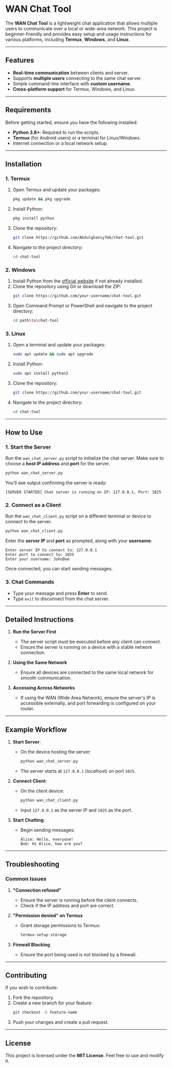 # WAN Chat Tool

The **WAN Chat Tool** is a lightweight chat application that allows multiple users to communicate over a local or wide-area network. This project is beginner-friendly and provides easy setup and usage instructions for various platforms, including **Termux**, **Windows**, and **Linux**.

---

## Features

- **Real-time communication** between clients and server.
- Supports **multiple users** connecting to the same chat server.
- Simple command-line interface with **custom username**.
- **Cross-platform support** for Termux, Windows, and Linux.

---

## Requirements

Before getting started, ensure you have the following installed:

- **Python 3.8+**: Required to run the scripts.
- **Termux** (for Android users) or a terminal for Linux/Windows.
- Internet connection or a local network setup.

---

## Installation

### 1. **Termux**
1. Open Termux and update your packages:
   ```bash
   pkg update && pkg upgrade
   ```
2. Install Python:
   ```bash
   pkg install python
   ```
3. Clone the repository:
   ```bash
   git clone https://github.com/Abdulghaniy7mk/chat-tool.git
   ```
4. Navigate to the project directory:
   ```bash
   cd chat-tool
   ```

### 2. **Windows**
1. Install Python from the [official website](https://www.python.org/downloads/) if not already installed.
2. Clone the repository using Git or download the ZIP:
   ```bash
   git clone https://github.com/your-username/chat-tool.git
   ```
3. Open Command Prompt or PowerShell and navigate to the project directory:
   ```bash
   cd path\to\chat-tool
   ```

### 3. **Linux**
1. Open a terminal and update your packages:
   ```bash
   sudo apt update && sudo apt upgrade
   ```
2. Install Python:
   ```bash
   sudo apt install python3
   ```
3. Clone the repository:
   ```bash
   git clone https://github.com/your-username/chat-tool.git
   ```
4. Navigate to the project directory:
   ```bash
   cd chat-tool
   ```

---

## How to Use

### 1. Start the Server
Run the `wan_chat_server.py` script to initialize the chat server. Make sure to choose a **host IP address** and **port** for the server.

```bash
python wan_chat_server.py
```

You’ll see output confirming the server is ready:
```
[SERVER STARTED] Chat server is running on IP: 127.0.0.1, Port: 1025
```

### 2. Connect as a Client
Run the `wan_chat_client.py` script on a different terminal or device to connect to the server.

```bash
python wan_chat_client.py
```

Enter the **server IP** and **port** as prompted, along with your **username**:
```
Enter server IP to connect to: 127.0.0.1
Enter port to connect to: 1025
Enter your username: JohnDoe
```

Once connected, you can start sending messages.

### 3. Chat Commands
- Type your message and press **Enter** to send.
- Type `exit` to disconnect from the chat server.

---

## Detailed Instructions

1. **Run the Server First**
   - The server script must be executed before any client can connect.
   - Ensure the server is running on a device with a stable network connection.

2. **Using the Same Network**
   - Ensure all devices are connected to the same local network for smooth communication.

3. **Accessing Across Networks**
   - If using the WAN (Wide Area Network), ensure the server's IP is accessible externally, and port forwarding is configured on your router.

---

## Example Workflow

1. **Start Server**:
   - On the device hosting the server:
     ```bash
     python wan_chat_server.py
     ```
   - The server starts at `127.0.0.1` (localhost) on port `1025`.

2. **Connect Client**:
   - On the client device:
     ```bash
     python wan_chat_client.py
     ```
   - Input `127.0.0.1` as the server IP and `1025` as the port.

3. **Start Chatting**:
   - Begin sending messages:
     ```
     Alice: Hello, everyone!
     Bob: Hi Alice, how are you?
     ```

---

## Troubleshooting

### Common Issues
1. **"Connection refused"**
   - Ensure the server is running before the client connects.
   - Check if the IP address and port are correct.

2. **"Permission denied" on Termux**
   - Grant storage permissions to Termux:
     ```bash
     termux-setup-storage
     ```

3. **Firewall Blocking**
   - Ensure the port being used is not blocked by a firewall.

---

## Contributing

If you wish to contribute:
1. Fork the repository.
2. Create a new branch for your feature:
   ```bash
   git checkout -b feature-name
   ```
3. Push your changes and create a pull request.

---

## License

This project is licensed under the **MIT License**. Feel free to use and modify it.
